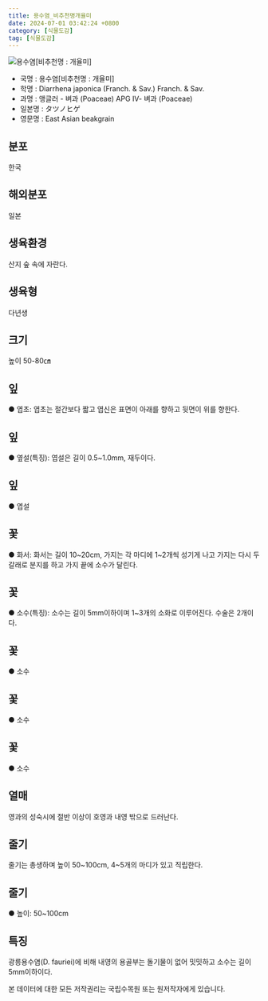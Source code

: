 ```yaml
---
title: 용수염_비추천명개율미
date: 2024-07-01 03:42:24 +0800
category: [식물도감]
tag: [식물도감]
---
```




![용수염[비추천명 : 개율미]](/fileUpload/plants/basic/Gramineae/Diarrhena/14396/1_th2.JPG)
- 국명 : 용수염[비추천명 : 개율미]
- 학명 : Diarrhena japonica (Franch. & Sav.) Franch. & Sav.
- 과명 : 앵글러 - 벼과 (Poaceae) APG Ⅳ- 벼과 (Poaceae)
- 일본명 : タツノヒゲ
- 영문명 : East Asian beakgrain


## 분포
한국
## 해외분포
일본
## 생육환경
산지 숲 속에 자란다.
## 생육형
다년생
## 크기
높이 50-80㎝
## 잎
● 엽초: 엽초는 절간보다 짧고 엽신은 표면이 아래를 향하고 뒷면이 위를 향한다.
## 잎
● 옆설(특징): 엽설은 길이 0.5~1.0mm, 재두이다.
## 잎
● 엽설
## 꽃
● 화서: 화서는 길이 10~20cm, 가지는 각 마디에 1~2개씩 성기게 나고 가지는 다시 두 갈래로 분지를 하고 가지 끝에 소수가 달린다.
## 꽃
● 소수(특징): 소수는 길이 5mm이하이며 1~3개의 소화로 이루어진다. 수술은 2개이다.
## 꽃
● 소수
## 꽃
● 소수
## 꽃
● 소수
## 열매
영과의 성숙시에 절반 이상이 호영과 내영 밖으로 드러난다.
## 줄기
줄기는 총생하며 높이 50~100cm, 4~5개의 마디가 있고 직립한다.
## 줄기
● 높이: 50~100cm
## 특징
광릉용수염(D. fauriei)에 비해 내영의 용골부는 돌기물이 없어 밋밋하고 소수는 길이 5mm이하이다.






본 데이터에 대한 모든 저작권리는 국립수목원 또는 원저작자에게 있습니다.
